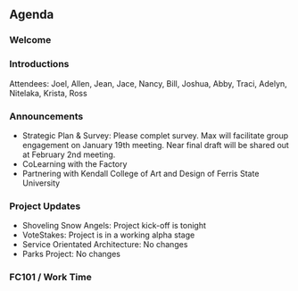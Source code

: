 
## Agenda

### Welcome

### Introductions
Attendees: Joel, Allen, Jean, Jace, Nancy, Bill, Joshua, Abby, Traci, Adelyn, Nitelaka, Krista, Ross

### Announcements

- Strategic Plan & Survey: Please complet survey. Max will facilitate group engagement on January 19th meeting. Near final draft will be shared out at February 2nd meeting.
- CoLearning with the Factory
- Partnering with Kendall College of Art and Design of Ferris State University

### Project Updates

- Shoveling Snow Angels: Project kick-off is tonight
- VoteStakes: Project is in a working alpha stage
- Service Orientated Architecture: No changes
- Parks Project: No changes

### FC101 / Work Time
